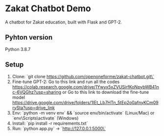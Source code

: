 ﻿# Zakat Chatbot Demo
A chatbot for Zakat education, built with Flask and GPT-2.
## Pyhton version
Python 3.8.7
## Setup

1. Clone: \`git clone https://github.com/openoneforme/zakat-chatbot.git\`
2. Fine-tune GPT-2: Go to this link and run all the codes https://colab.research.google.com/drive/1Ywyx5xZVUSirfKoNpybWB41nc-6VQGhz?usp=sharing
   or
   Go to this link to download the fine-tune model https://drive.google.com/drive/folders/1IEt_Lb7HTn_5tEp2o0afnyKCm09rySta?usp=drive_link
4. Env: \`python -m venv env\` && \`source env/bin/activate\` (Linux/Mac) or \`env\\Scripts\\activate\` (Windows)
5. Install: \`pip install -r requirements.txt\`
6. Run: \`python app.py\` → \`http://127.0.0.1:5000\`
